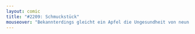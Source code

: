 ```yaml
---
layout: comic
title: "#2209: Schmuckstück"
mouseover: "Bekannterdings gleicht ein Apfel die Ungesundheit von neun Keksen aus."
---
```

